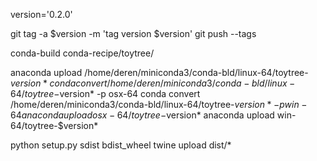 


<!-- ## update version in __init__ -->
<!-- ... -->

version='0.2.0'

<!-- ## push a tag for version -->
git tag -a $version -m 'tag version $version'
git push --tags 

<!-- ## build 27,35,36,37 for linux and osx -->

<!-- ## build 27,35,36,37 for linux -->
conda-build conda-recipe/toytree/ 

<!-- ## convert for osx and win -->
anaconda upload /home/deren/miniconda3/conda-bld/linux-64/toytree-$version*
conda convert /home/deren/miniconda3/conda-bld/linux-64/toytree-$version* -p osx-64
conda convert /home/deren/miniconda3/conda-bld/linux-64/toytree-$version* -p win-64
anaconda upload osx-64/toytree-$version*
anaconda upload win-64/toytree-$version*

<!--  -->
<!-- ## pip installation -->
python setup.py sdist bdist_wheel
twine upload dist/*

<!--  -->
<!-- ## install test version -->
<!-- twine upload --repository-url https://test.pypi.org/legacy/ dist/* -->
<!--  -->
<!-- ## then test install with: -->
<!-- pip install --index-url https://test.pypi.org/simple/ your-package -->
<!--  -->
<!-- conda install anaconda-client -->
<!-- conda install conda-verify -->